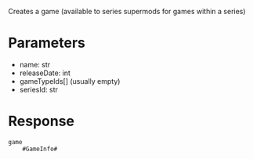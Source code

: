 Creates a game (available to series supermods for games within a series)

# Parameters
- name: str
- releaseDate: int
- gameTypeIds[] (usually empty)
- seriesId: str

# Response
```
game
    #GameInfo#
```